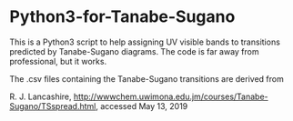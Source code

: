 # Python3-for-Tanabe-Sugano
This is a Python3 script to help assigning UV visible bands to transitions predicted by Tanabe-Sugano diagrams.
The code is far away from professional, but it works.

The .csv files containing the Tanabe-Sugano transitions are derived from 

R. J. Lancashire, http://wwwchem.uwimona.edu.jm/courses/Tanabe-Sugano/TSspread.html, accessed May 13, 2019
